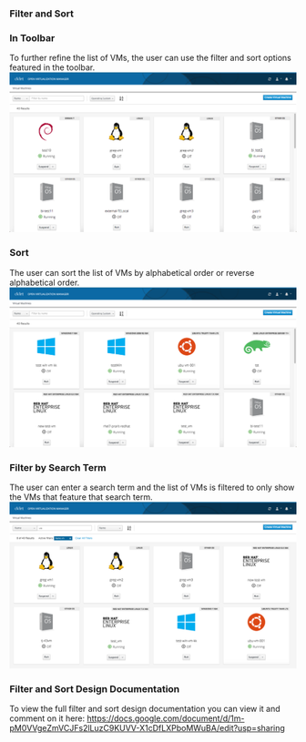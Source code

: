 ### Filter and Sort

### In Toolbar
To further refine the list of VMs, the user can use the filter and sort options featured in the toolbar.  
![filter-and-sort-1](img/filter-and-sort-1.png)

### Sort 
The user can sort the list of VMs by alphabetical order or reverse alphabetical order. 
![filter-and-sort-2](img/filter-and-sort-2.png)

### Filter by Search Term
The user can enter a search term and the list of VMs is filtered to only show the VMs that feature that search term.  
![filter-and-sort-3](img/filter-and-sort-3.png)

### Filter and Sort Design Documentation
To view the full filter and sort design documentation you can view it and comment on it here: https://docs.google.com/document/d/1m-pM0VVgeZmVCJFs2lLuzC9KUVV-X1cDfLXPboMWuBA/edit?usp=sharing
